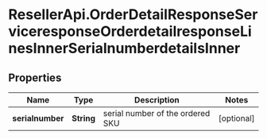 # ResellerApi.OrderDetailResponseServiceresponseOrderdetailresponseLinesInnerSerialnumberdetailsInner

## Properties

Name | Type | Description | Notes
------------ | ------------- | ------------- | -------------
**serialnumber** | **String** | serial number of the ordered SKU | [optional] 


